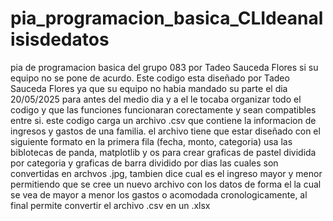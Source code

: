 # pia_programacion_basica_CLIdeanalisisdedatos
pia de programacion basica del grupo 083 por Tadeo Sauceda Flores si su equipo no se pone de acurdo.
Este codigo esta diseñado por Tadeo Sauceda Flores ya que su equipo no habia mandado su parte el dia 20/05/2025 para antes del medio dia y a el le tocaba organizar todo el codigo y que las funciones funcionaran corectamente y sean compatibles entre si.
este codigo carga un archivo .csv que contiene la informacion de ingresos y gastos de una familia. el archivo tiene que estar diseñado con el siguiente formato en la primera fila (fecha, monto, categoria) 
usa las biblotecas de panda, matplotlib y os para crear graficas de pastel dividida por categoria y graficas de barra dividido por dias las cuales son convertidas en archvos .jpg, tambien dice cual es el ingreso mayor y menor permitiendo que se cree un nuevo archivo con los datos de forma el la cual se vea de mayor a menor los gastos o acomodada cronologicamente, al final permite convertir el archivo .csv en un .xlsx
